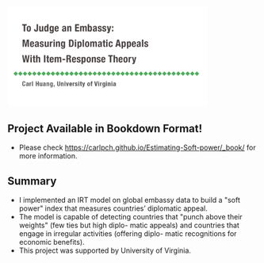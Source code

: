 <img src="irt.png" width="80%"/>

## Project Available in Bookdown Format!
* Please check https://carlpch.github.io/Estimating-Soft-power/_book/ for more information.

## Summary
* I implemented an IRT model on global embassy data to build a "soft power" index that measures countries’ diplomatic appeal.
* The model is capable of detecting countries that "punch above their weights" (few ties but high diplo- matic appeals) and countries that engage in irregular activities (offering diplo- matic recognitions for economic benefits).
* This project was supported by University of Virginia.
